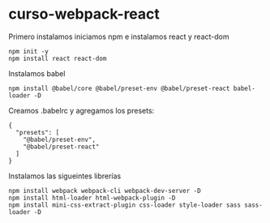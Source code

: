 # curso-webpack-react

Primero instalamos iniciamos npm e instalamos react y react-dom
```
npm init -y
npm install react react-dom
```

Instalamos babel
```
npm install @babel/core @babel/preset-env @babel/preset-react babel-loader -D
```

Creamos .babelrc y agregamos los presets:
```
{
  "presets": [
    "@babel/preset-env",
    "@babel/preset-react"
  ]
}
```

Instalamos las sigueintes librerías
```
npm install webpack webpack-cli webpack-dev-server -D
npm install html-loader html-webpack-plugin -D
npm install mini-css-extract-plugin css-loader style-loader sass sass-loader -D
```